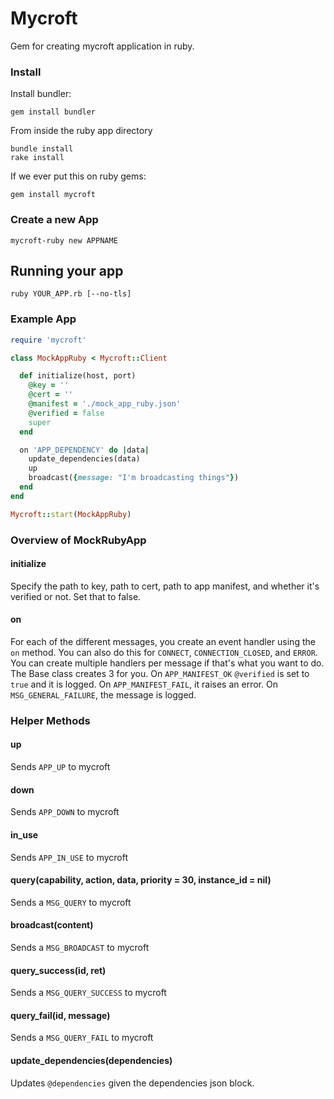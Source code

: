 # Mycroft

Gem for creating mycroft application in ruby.

### Install
Install bundler:
~~~
gem install bundler
~~~

From inside the ruby app directory

~~~
bundle install
rake install
~~~
If we ever put this on ruby gems:

```
gem install mycroft
```

### Create a new App
`mycroft-ruby new APPNAME`

## Running your app
`ruby YOUR_APP.rb [--no-tls]`

### Example App
```ruby
require 'mycroft'

class MockAppRuby < Mycroft::Client

  def initialize(host, port)
    @key = ''
    @cert = ''
    @manifest = './mock_app_ruby.json'
    @verified = false
    super
  end

  on 'APP_DEPENDENCY' do |data|
    update_dependencies(data)
    up
    broadcast({message: "I'm broadcasting things"})
  end
end

Mycroft::start(MockAppRuby)
```

### Overview of MockRubyApp

#### initialize
Specify the path to key, path to cert, path to app manifest, and whether it's verified or not. Set that to false.

#### on
For each of the different messages, you create an event handler using the `on` method. You can also do this for `CONNECT`, `CONNECTION_CLOSED`, and `ERROR`. You can create multiple handlers per message if that's what you want to do. The Base class creates 3 for you. On `APP_MANIFEST_OK` `@verified` is set to `true` and it is logged. On `APP_MANIFEST_FAIL`, it raises an error. On `MSG_GENERAL_FAILURE`, the message is logged. 

### Helper Methods

#### up
Sends `APP_UP` to mycroft

#### down
Sends `APP_DOWN` to mycroft

#### in_use
Sends `APP_IN_USE` to mycroft

#### query(capability, action, data, priority = 30, instance_id = nil)
Sends a `MSG_QUERY` to mycroft

#### broadcast(content)
Sends a `MSG_BROADCAST` to mycroft

#### query_success(id, ret)
Sends a `MSG_QUERY_SUCCESS` to mycroft

#### query_fail(id, message)
Sends a `MSG_QUERY_FAIL` to mycroft

#### update_dependencies(dependencies)
Updates `@dependencies` given the dependencies json block.
